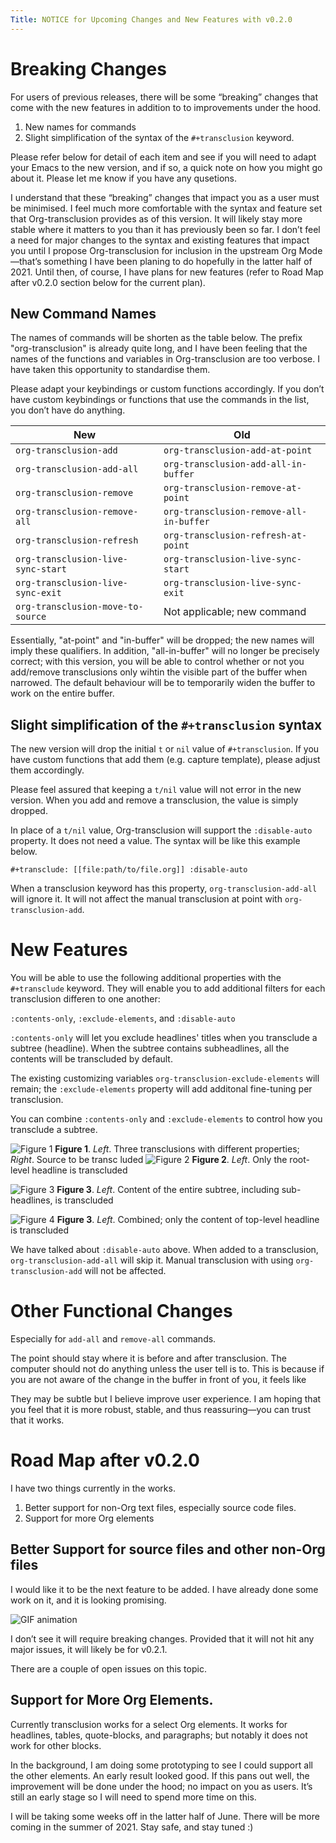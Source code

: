 ```yaml
---
Title: NOTICE for Upcoming Changes and New Features with v0.2.0
---
```


# Breaking Changes
 
 For users of previous releases, there will be some “breaking” changes that come
 with the new features in addition to to improvements under the hood.
 
 1. New names for commands
 2. Slight simplification of the syntax of the `#+transclusion` keyword.

Please refer below for detail of each item and see if you will need to adapt
your Emacs to the new version, and if so, a quick note on how you might go about
it. Please let me know if you have any qusetions.

I understand that these “breaking” changes that impact you as a user must be
minimised. I feel much more comfortable with the syntax and feature set that
Org-transclusion provides as of this version. It will likely stay more stable
where it matters to you than it has previously been so far. I don’t feel a need
for major changes to the syntax and existing features that impact you until I
propose Org-transclusion for inclusion in the upstream Org Mode—that’s something
I have been planing to do hopefully in the latter half of 2021. Until then, of
course, I have plans for new features (refer to Road Map after v0.2.0 section
below for the current plan).
  
## New Command Names

The names of commands will be shorten as the table below. The prefix
"org-transclusion" is already quite long, and I have been feeling that the names
of the functions and variables in Org-transclusion are too verbose. I have taken
this opportunity to standardise them.

Please adapt your keybindings or custom functions accordingly. If you don’t have
custom keybindings or functions that use the commands in the list, you don’t
have do anything.

| New                                | Old                                     |
|------------------------------------|-----------------------------------------|
| `org-transclusion-add`             | `org-transclusion-add-at-point`         |
| `org-transclusion-add-all`         | `org-transclusion-add-all-in-buffer`    |
| `org-transclusion-remove`          | `org-transclusion-remove-at-point`      |
| `org-transclusion-remove-all`      | `org-transclusion-remove-all-in-buffer` |
| `org-transclusion-refresh`         | `org-transclusion-refresh-at-point`     |
| `org-transclusion-live-sync-start` | `org-transclusion-live-sync-start`      |
| `org-transclusion-live-sync-exit`  | `org-transclusion-live-sync-exit`       |
| `org-transclusion-move-to-source`  | Not applicable; new command             |

Essentially, "at-point" and "in-buffer" will be dropped; the new names will
imply these qualifiers. In addition, "all-in-buffer" will no longer be precisely
correct; with this version, you will be able to control whether or not you
add/remove transclusions only wihtin the visible part of the buffer when
narrowed. The default behaviour will be to temporarily widen the buffer to work
on the entire buffer.

## Slight simplification of the `#+transclusion` syntax

The new version will drop the initial `t` or `nil` value of `#+transclusion`. If
you have custom functions that add them (e.g. capture template), please adjust
them accordingly.

Please feel assured that keeping a `t/nil` value will not error in the new
version. When you add and remove a transclusion, the value is simply
dropped.
 
In place of a `t/nil` value, Org-transclusion will support the `:disable-auto`
property. It does not need a value. The syntax will be like this example below.

    #+transclude: [[file:path/to/file.org]] :disable-auto

When a transclusion keyword has this property, `org-transclusion-add-all` will
ignore it. It will not affect the manual transclusion at point with
`org-transclusion-add`.
 
# New Features

You will be able to use the following additional properties with the
`#+transclude` keyword. They will enable you to add additional filters for each
transclusion differen to one another:

`:contents-only`, `:exclude-elements`, and `:disable-auto`
 
`:contents-only` will let you exclude headlines' titles when you transclude a
subtree (headline). When the subtree contains subheadlines, all the contents
will be transcluded by default. 
 
The existing customizing variables `org-transclusion-exclude-elements` will
remain; the `:exclude-elements` property will add additonal fine-tuning per
transclusion.

You can combine `:contents-only` and `:exclude-elements` to control how you
transclude a subtree.

![Figure 1](../resources/2021-06-05_v0.2.0-01.png) 
**Figure 1**. *Left*. Three transclusions with different properties; *Right*. Source to be transc
luded
![Figure 2](../resources/2021-06-05_v0.2.0-02.png) 
**Figure 2**. *Left*. Only the root-level headline is transcluded

![Figure 3](../resources/2021-06-05_v0.2.0-03.png)
**Figure 3**. *Left*. Content of the entire subtree, including sub-headlines, is transcluded

![Figure 4](../resources/2021-06-05_v0.2.0-04.png)
**Figure 3**. *Left*. Combined; only the content of top-level headline is transcluded

 We have talked about `:disable-auto` above. When added to a transclusion,
 `org-transclusion-add-all` will skip it. Manual transclusion with using
 `org-transclusion-add` will not be affected.
 
# Other Functional Changes

Especially for `add-all` and `remove-all` commands. 

The point should stay where it is before and after transclusion.  The computer
should not do anything unless the user tell is to. This is because if you are
not aware of the change in the buffer in front of you, it feels like

They may be subtle but I believe improve user experience. I am hoping that you
feel that it is more robust, stable, and thus reassuring—you can trust that it
works.
 
# Road Map after v0.2.0
 
I have two things currently in the works.
 
1. Better support for non-Org text files, especially source code files.
2. Support for more Org elements

## Better Support for source files and other non-Org files

I would like it to be the next feature to be added. I have already done some
work on it, and it is looking promising.

![GIF animation](https://user-images.githubusercontent.com/12507865/120101967-286df400-c149-11eb-96d5-21221cbb4f04.gif)

I don’t see it will require breaking changes. Provided that it will not hit
any major issues, it will likely be for v0.2.1.

There are a couple of open issues on this topic.

## Support for More Org Elements.

Currently transclusion works for a select Org elements. It works for
headlines, tables, quote-blocks, and paragraphs; but notably it does not work
for other blocks.

In the background, I am doing some prototyping to see I could support all the
other elements. An early result looked good. If this pans out well, the
improvement will be done under the hood; no impact on you as users. It’s still
an early stage so I will need to spend more time on this.

I will be taking some weeks off in the latter half of June. There will be more
coming in the summer of 2021. Stay safe, and stay tuned :)
